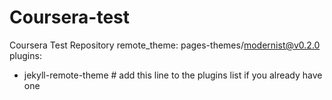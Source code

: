 # Coursera-test
Coursera Test Repository
remote_theme: pages-themes/modernist@v0.2.0
plugins:
- jekyll-remote-theme # add this line to the plugins list if you already have one

